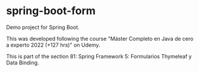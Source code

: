 # spring-boot-form

Demo project for Spring Boot.

This was developed following the course "Máster Completo en Java de cero a experto 2022 (+127 hrs)" on Udemy.

This is part of the section 81: Spring Framework 5: Formularios Thymeleaf y Data Binding.
